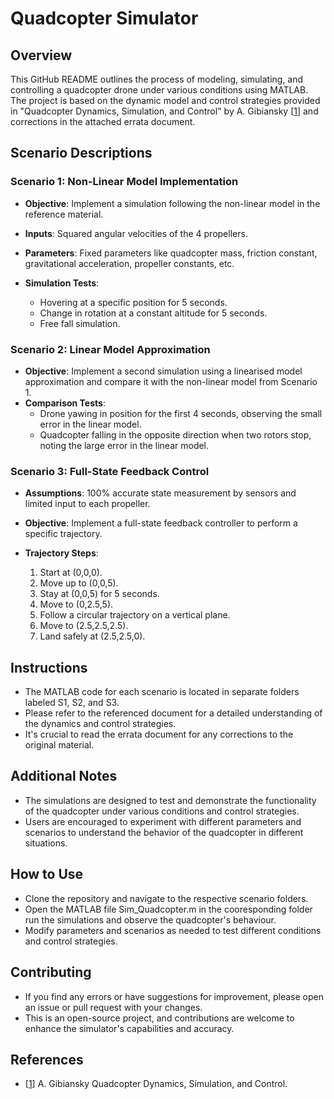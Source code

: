 # Quadcopter Simulator

## Overview
This GitHub README outlines the process of modeling, simulating, and controlling a quadcopter drone under various conditions using MATLAB. The project is based on the dynamic model and control strategies provided in "Quadcopter Dynamics, Simulation, and Control" by A. Gibiansky [[1]] and corrections in the attached errata document.

## Scenario Descriptions

### Scenario 1: Non-Linear Model Implementation
- **Objective**: Implement a simulation following the non-linear model in the reference material.
- **Inputs**: Squared angular velocities of the 4 propellers.
- **Parameters**: Fixed parameters like quadcopter mass, friction constant, gravitational acceleration, propeller constants, etc.

- **Simulation Tests**:
  - Hovering at a specific position for 5 seconds.
  - Change in rotation at a constant altitude for 5 seconds.
  - Free fall simulation.

### Scenario 2: Linear Model Approximation
- **Objective**: Implement a second simulation using a linearised model approximation and compare it with the non-linear model from Scenario 1.
- **Comparison Tests**:
  - Drone yawing in position for the first 4 seconds, observing the small error in the linear model.
  - Quadcopter falling in the opposite direction when two rotors stop, noting the large error in the linear model.

### Scenario 3: Full-State Feedback Control
- **Assumptions**: 100% accurate state measurement by sensors and limited input to each propeller.
- **Objective**: Implement a full-state feedback controller to perform a specific trajectory.

- **Trajectory Steps**:
  1. Start at (0,0,0).
  2. Move up to (0,0,5).
  3. Stay at (0,0,5) for 5 seconds.
  4. Move to (0,2.5,5).
  5. Follow a circular trajectory on a vertical plane.
  6. Move to (2.5,2.5,2.5).
  7. Land safely at (2.5,2.5,0).

## Instructions
- The MATLAB code for each scenario is located in separate folders labeled S1, S2, and S3.
- Please refer to the referenced document for a detailed understanding of the dynamics and control strategies.
- It's crucial to read the errata document for any corrections to the original material.

## Additional Notes
- The simulations are designed to test and demonstrate the functionality of the quadcopter under various conditions and control strategies.
- Users are encouraged to experiment with different parameters and scenarios to understand the behavior of the quadcopter in different situations.

## How to Use
- Clone the repository and navigate to the respective scenario folders.
- Open the MATLAB file Sim_Quadcopter.m in the cooresponding folder run the simulations and observe the quadcopter's behaviour.
- Modify parameters and scenarios as needed to test different conditions and control strategies.

## Contributing
- If you find any errors or have suggestions for improvement, please open an issue or pull request with your changes.
- This is an open-source project, and contributions are welcome to enhance the simulator's capabilities and accuracy.


## References
- [[1]] A. Gibiansky Quadcopter Dynamics, Simulation, and Control.

[1]: https://andrew.gibiansky.com/downloads/pdf/Quadcopter%20Dynamics,%20Simulation,%20and%20Control.pdf

